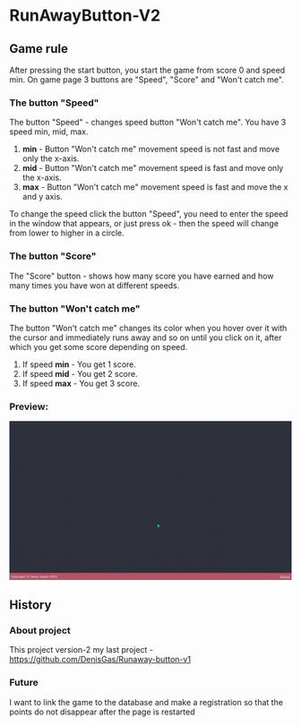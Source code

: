 # RunAwayButton-V2

## Game rule

After pressing the start button, you start the game from score 0 and speed min.
On game page 3 buttons are "Speed", "Score" and "Won't catch me".

### The button "Speed"

The button "Speed" - changes speed button "Won't catch me". You have 3 speed min, mid, max.

1. <b>min</b> - Button "Won't catch me" movement speed is not fast and move only the x-axis.
2. <b>mid</b> - Button "Won't catch me" movement speed is fast and move only the x-axis.
3. <b>max</b> - Button "Won't catch me" movement speed is fast and move the x and y axis.

To change the speed click the button "Speed", you need to enter the speed in the window that appears, or just press ok - then the speed will change from lower to higher in a circle.

### The button "Score"

The "Score" button - shows how many score you have earned and how many times you have won at different speeds.

### The button "Won't catch me"

The button "Won't catch me" changes its color when you hover over it with the cursor and immediately runs away and so on until you click on it, after which you get some score depending on speed.

1. If speed <b>min</b> - You get 1 score.
2. If speed <b>mid</b> - You get 2 score.
3. If speed <b>max</b> - You get 3 score.

### Preview:

![Project illustration](./ilustrate.gif)

## History

### About project

This project version-2 my last project - https://github.com/DenisGas/Runaway-button-v1

### Future

I want to link the game to the database and make a registration so that the points do not disappear after the page is restarted
